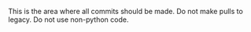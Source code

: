 This is the area where all commits should be made. Do not make pulls to legacy. Do not use non-python code.
